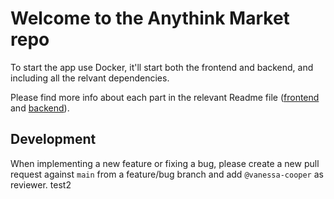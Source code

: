 # Welcome to the Anythink Market repo

To start the app use Docker, it'll start both the frontend and backend, and including all the relvant dependencies.

Please find more info about each part in the relevant Readme file ([frontend](frontend/readme.md) and [backend](backend/README.md)).

## Development

When implementing a new feature or fixing a bug, please create a new pull request against `main` from a feature/bug branch and add `@vanessa-cooper` as reviewer.
test2